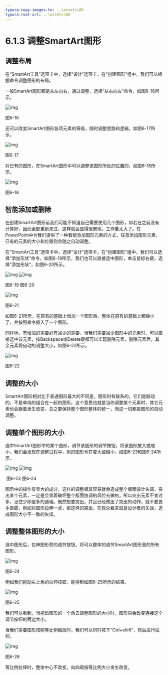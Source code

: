 ```yaml
---
typora-copy-images-to: ..\assets\06
typora-root-url: ..\assets\06
---
```


# 6.1.3  调整SmartArt图形

## **调整布局**

在“SmartArt工具”选项卡中，选择“设计”选项卡，在“创建图形”组中，我们可以根据命令调整图形的布局。

一般SmartArt图形都是从左向右，通过调整，选择“从右向左”命令，如图6-16所示。

![img](../../../.gitbook/assets/image090%20%284%29.jpg)

图6-16

还可以改变SmartArt图形各项元素的等级，随时调整思路和逻辑，如图6-17所示。

![img](../../../.gitbook/assets/image091%20%283%29.jpg)

图6-17

对已有的图形，在SmartArt图形中可以调整该图形所处的位置的，如图6-18所示。

![img](../../../.gitbook/assets/image092%20%283%29.jpg)

图6-18

## **智能添加或删除**

在创建SmartArt图形前我们可能不知道自己需要使用几个图形，如若在之前没有计算好，因而全部重新来过，这样就会显得很繁琐，工作量太大了。在PowerPoint中为我们提供了一种智能添加图形元素的方式，任意添加图形元素，已有的元素的大小和位置则会随之自动调整。

在“SmartArt工具”选项卡中，选择“设计”选项卡，在“创建图形”组中，我们可以选择“添加形状”命令，如图6-19所示，我们也可以直接选中图形，单击鼠标右键，选择“添加形状”，如图6-20所示。

![img](../../../.gitbook/assets/image093.png) ![img](../../../.gitbook/assets/image094%20%285%29.jpg)

图6-19 图6-20

![img](../../../.gitbook/assets/image095%20%283%29.jpg)

图6-21

如图6-21所示，在原有的基础上增加一个图形后，整体在原有的基础上都缩小了，并按照命令插入了一个图形。

同样地，有增加的需要必有减少的需要，当我们需要减少图形中的元素时，可以直接选中该元素，按Backspace或Delete键都可以实现删除元素，删除元素后，其余元素将自动的调整大小，如图6-22所示。

![img](../../../.gitbook/assets/image096%20%283%29.jpg)

图6-22

## **调整的大小**

SmartArt图形相对比于普通图形最大的不同是，图形时有联系的，它们是联动的，不是单纯的组合在一起的图形。这个意思也就是当你调整某个元素时，其它元素也会跟着发生改变，总之要保持整个图形整体的统一，而这一切都是图形的自动调整。

## **调整单个图形的大小**

选中SmartArt图形中的某个图形，调节该图形的调节按钮，将该图形放大或缩小，我们会发现在调整过程中，别的图形也在变大或缩小，如图6-23和图6-24所示。

![img](../../../.gitbook/assets/image097%20%281%29.jpg) ![img](../../../.gitbook/assets/image098%20%281%29.jpg)

​ 图6-23 图6-24

图示中的操作有夸大的成分，这样的调整极其容易就会造成整个版面设计失调，突出某个元素，一定是会冒着破坏整个版面协调的风险去做的，所以突出元素不宜过多，记住少即是多的道理。既然想要突出，并且已经做出了突出的动作，就不要畏手畏脚，例如将图形拉伸一点，那这样的突出，在观众看来就是设计者的失误，造成图形大小不一致的失误。

## **调整整体图形的大小**

选中图形后，拉伸图形旁的调节按钮，将可以整体的调节SmartArt图形里的所有图形。

![img](../../../.gitbook/assets/image099%20%285%29.jpg)

图6-24

例如我们拖动右上角的拉伸按钮，能得到如图6-25所示的结果。

![img](../../../.gitbook/assets/image100%20%283%29.jpg)

图6-25

我们可以看到，当拖动图形的一个角去调整图形的大小时，图形只会改变连接这个调节按钮的两边大小。

当我们需要图形按照等比例缩放时，我们可以同时按下“Ctrl+shift”，然后进行拉伸。

![img](../../../.gitbook/assets/image101.jpg)

图6-26

等比例拉伸时，整体中心不改变，向四周按等比例大小发生改变。


